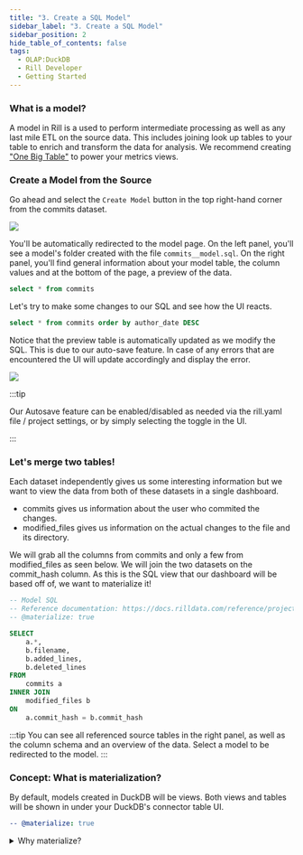```yaml
---
title: "3. Create a SQL Model"
sidebar_label: "3. Create a SQL Model"
sidebar_position: 2
hide_table_of_contents: false
tags:
  - OLAP:DuckDB
  - Rill Developer
  - Getting Started
---
```


### What is a model?
A model in Rill is a used to perform intermediate processing as well as any last mile ETL on the source data. This includes joining look up tables to your table to enrich and transform the data for analysis. We recommend creating <a href="https://docs.rilldata.com/build/models/#one-big-table-and-dashboarding" target="_blank">"One Big Table"</a> to power your metrics views. 

### Create a Model from the Source

Go ahead and select the `Create Model` button in the top right-hand corner from the commits dataset.

<img src = '/img/tutorials/rill_basics/Add-Model.gif' class='rounded-gif' />
<br />

You'll be automatically redirected to the model page. On the left panel, you'll see a model's folder created with the file `commits__model.sql`. On the right panel, you'll find general information about your model table, the column values and at the bottom of the page, a preview of the data.

```SQL
select * from commits
```

Let's try to make some changes to our SQL and see how the UI reacts.

```SQL
select * from commits order by author_date DESC
```
Notice that the preview table is automatically updated as we modify the SQL. This is due to our auto-save feature. In case of any errors that are encountered the UI will update accordingly and display the error.


<img src = '/img/tutorials/rill_basics/Model-SQL.gif' class='rounded-gif' />
<br />



:::tip
 
 Our Autosave feature can be enabled/disabled as needed via the rill.yaml file / project settings, or by simply selecting the toggle in the UI.

:::


### Let's merge two tables!

Each dataset independently gives us some interesting information but we want to view the data from both of these datasets in a single dashboard.
- commits gives us information about the user who commited the changes.
- modified_files gives us information on the actual changes to the file and its directory.

We will grab all the columns from commits and only a few from modified_files as seen below. We will join the two datasets on the commit_hash column. As this is the SQL view that our dashboard will be based off of, we want to materialize it!

```SQL
-- Model SQL
-- Reference documentation: https://docs.rilldata.com/reference/project-files/models
-- @materialize: true

SELECT
    a.*,
    b.filename,
    b.added_lines,
    b.deleted_lines
FROM
    commits a
INNER JOIN
    modified_files b
ON
    a.commit_hash = b.commit_hash
```

:::tip 
You can see all referenced source tables in the right panel, as well as the column schema and an overview of the data. Select a model to be redirected to the model.
:::
### Concept: What is materialization?

By default, models created in DuckDB will be views. Both views and tables will be shown in under your DuckDB's connector table UI.

```yaml
-- @materialize: true
```
<details>
  <summary>Why materialize?</summary>
  
   You may experience some improved performance materializing SQL views for intermediate models in the case of complex SQL or large data. We generally recommend materializing finals models that power dashboards.  However, you might experience some degradation of modeling experience [auto-save feature] for some specific situations including cross joins.

</details>